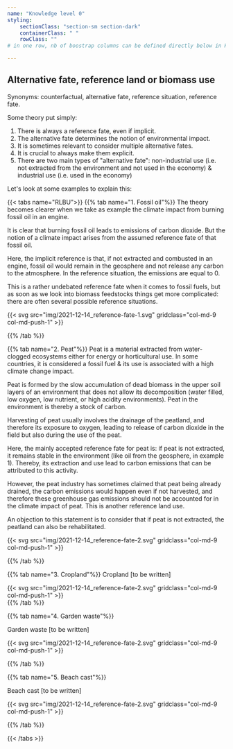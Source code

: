```yaml
---
name: "Knowledge level 0"
styling:
    sectionClass: "section-sm section-dark"
    containerClass: " "
    rowClass: ""
# in one row, nb of boostrap columns can be defined directly below in HTML

---
```

<div class="col-md-4">

## Alternative fate, reference land or biomass use

Synonyms: counterfactual, alternative fate, reference situation, reference fate.

Some theory put simply:
<ol>
<li>There is always a reference fate, even if implicit.</li>
<li>The alternative fate determines the notion of environmental impact.</li>
<li>It is sometimes relevant to consider multiple alternative fates.</li>
<li>It is crucial to always make them explicit.</li>
<li>There are two main types of "alternative fate": non-industrial use (i.e. not extracted from the environment and not used in the economy) & industrial use (i.e. used in the economy)</li>
<ol>
</div>

<div class="col-md-7 col-md-push-1">

Let's look at some examples to explain this:

{{< tabs name="RLBU">}}
  {{% tab name="1. Fossil oil"%}}
  The theory becomes clearer when we take as example the climate impact from burning fossil oil in an engine.
  
  It is clear that burning fossil oil leads to emissions of carbon dioxide. But the notion of a climate impact arises from the assumed reference fate of that fossil oil.

  Here, the implicit reference is that, if not extracted and combusted in an engine, fossil oil would remain in the geosphere and not release any carbon to the atmosphere. In the reference situation, the emissions are equal to 0.
    


  This is a rather undebated reference fate when it comes to fossil fuels, but as soon as we look into biomass feedstocks things get more complicated: there are often several possible reference situations. 

<div class="row center-block">
        {{< svg src="img/2021-12-14_reference-fate-1.svg" gridclass="col-md-9 col-md-push-1" >}} 
</div>

  {{% /tab %}}

  {{% tab name="2. Peat"%}}
  Peat is a material extracted from water-clogged ecosystems either for energy or horticultural use. In some countries, it is considered a fossil fuel & its use is associated with a high climate change impact.

  Peat is formed by the slow accumulation of dead biomass in the upper soil layers of an environment that does not allow its decomposition (water filled, low oxygen, low nutrient, or high acidity environments). Peat in the environment is thereby a stock of carbon. 

  Harvesting of peat usually involves the drainage of the peatland, and therefore its exposure to oxygen, leading to release of carbon dioxide in the field but also during the use of the peat.

  Here, the mainly accepted reference fate for peat is: if peat is not extracted, it remains stable in the environment (like oil from the geosphere, in example 1). Thereby, its extraction and use lead to carbon emissions that can be attributed to this activity. 

  However, the peat industry has sometimes claimed that peat being already drained, the carbon emissions would happen even if not harvested, and therefore these greenhouse gas emissions should not be accounted for in the climate impact of peat. This is another reference land use.

  An objection to this statement is to consider that if peat is not extracted, the peatland can also be rehabilitated.

<div class="row center-block">
        {{< svg src="img/2021-12-14_reference-fate-2.svg" gridclass="col-md-9 col-md-push-1" >}} 
</div>

  {{% /tab %}}

  {{% tab name="3. Cropland"%}}
  Cropland [to be written]
  
<div class="row center-block">
        {{< svg src="img/2021-12-14_reference-fate-2.svg" gridclass="col-md-9 col-md-push-1" >}} 
</div>
  {{% /tab %}}

  {{% tab name="4. Garden waste"%}}
  
  Garden waste [to be written]

<div class="row center-block">
        {{< svg src="img/2021-12-14_reference-fate-2.svg" gridclass="col-md-9 col-md-push-1" >}} 
</div>

  {{% /tab %}}

  {{% tab name="5. Beach cast"%}}
  
  Beach cast [to be written]

<div class="row center-block">
        {{< svg src="img/2021-12-14_reference-fate-2.svg" gridclass="col-md-9 col-md-push-1" >}} 
</div>

  {{% /tab %}}

{{< /tabs >}}

</div>

